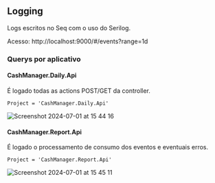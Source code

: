 ## Logging

Logs escritos no Seq com o uso do Serilog.

Acesso: http://localhost:9000/#/events?range=1d

### Querys por aplicativo

#### CashManager.Daily.Api
É logado todas as actions POST/GET da controller.

```
Project = 'CashManager.Daily.Api'
``` 
![Screenshot 2024-07-01 at 15 44 16](https://github.com/wodsonluiz/CashManager/assets/13908258/c45f08f8-4e5e-42fd-9149-9c737c65d567)

#### CashManager.Report.Api

É logado o processamento de consumo dos eventos e eventuais erros.

```
Project = 'CashManager.Report.Api'
```

![Screenshot 2024-07-01 at 15 45 11](https://github.com/wodsonluiz/CashManager/assets/13908258/aca4a414-3191-43d9-af4a-0d00abd5c7bd)
